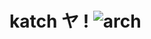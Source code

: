 # katch ヤ ! ![arch](https://pngset.com/images/arch-linux-logo-triangle-person-human-transparent-png-1264183.png)

